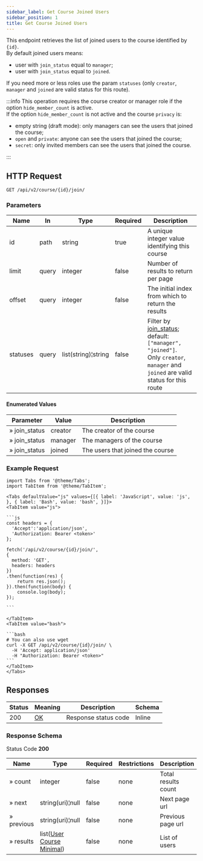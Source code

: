 ```yaml
---
sidebar_label: Get Course Joined Users
sidebar_position: 1
title: Get Course Joined Users
---
```


This endpoint retrieves the list of joined users to the course identified by `{id}`.<br/>
By default joined users means:

- user with `join_status` equal to `manager`;
- user with `join_status` equal to `joined`.

If you need more or less roles use the param `statuses` (only `creator`, `manager` and `joined` are valid status for
this route).

:::info
This operation requires the course creator or manager role if the option `hide_member_count` is active.<br/>
If the option `hide_member_count` is not active and the course `privacy` is:

- empty string (draft mode): only managers can see the users that joined the course;
- `open` and `private`: anyone can see the users that joined the course;
- `secret`: only invited members can see the users that joined the course.

:::

## HTTP Request

`GET /api/v2/course/{id}/join/`

### Parameters

| Name     | In    | Type                | Required | Description                                                                                                                                                                                   |
|----------|-------|---------------------|----------|-----------------------------------------------------------------------------------------------------------------------------------------------------------------------------------------------|
| id       | path  | string              | true     | A unique integer value identifying this course                                                                                                                                                |
| limit    | query | integer             | false    | Number of results to return per page                                                                                                                                                          |
| offset   | query | integer             | false    | The initial index from which to return the results                                                                                                                                            |
| statuses | query | list(string)¦string | false    | Filter by [join_status](/docs/apireference/v2/schemas/course#enumerated-values); default: `["manager", "joined"]`.<br/>Only `creator`, `manager` and `joined` are valid status for this route |

#### Enumerated Values

| Parameter     | Value   | Description                      |
|---------------|---------|----------------------------------|
| » join_status | creator | The creator of the course        |
| » join_status | manager | The managers of the course       |
| » join_status | joined  | The users that joined the course |

### Example Request

````mdx-code-block
import Tabs from '@theme/Tabs';
import TabItem from '@theme/TabItem';

<Tabs defaultValue="js" values={[{ label: 'JavaScript', value: 'js', }, { label: 'Bash', value: 'bash', }]}>
<TabItem value="js">

```js
const headers = {
  'Accept':'application/json',
  'Authorization: Bearer <token>'
};

fetch('/api/v2/course/{id}/join/',
{
  method: 'GET',
  headers: headers
})
.then(function(res) {
    return res.json();
}).then(function(body) {
    console.log(body);
});

```

</TabItem>
<TabItem value="bash">

```bash
# You can also use wget
curl -X GET /api/v2/course/{id}/join/ \
  -H 'Accept: application/json'
  -H "Authorization: Bearer <token>"
```
</TabItem>
</Tabs>
````

## Responses

| Status | Meaning                                                 | Description          | Schema |
|--------|---------------------------------------------------------|----------------------|--------|
| 200    | [OK](https://tools.ietf.org/html/rfc7231#section-6.3.1) | Response status code | Inline |

### Response Schema

Status Code **200**

| Name       | Type                                                                           | Required | Restrictions | Description         |
|------------|--------------------------------------------------------------------------------|----------|--------------|---------------------|
| » count    | integer                                                                        | false    | none         | Total results count |
| » next     | string(uri)¦null                                                               | false    | none         | Next page url       |
| » previous | string(uri)¦null                                                               | false    | none         | Previous page url   |
| » results  | list([User Course Minimal](/docs/apireference/v2/schemas/user_course_minimal)) | false    | none         | List of users       |
